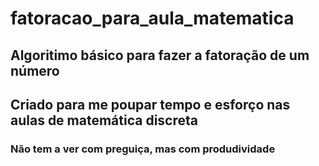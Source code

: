 # fatoracao_para_aula_matematica

## Algoritimo básico para fazer a fatoração de um número

## Criado para me poupar tempo e esforço nas aulas de matemática discreta


### Não tem a ver com preguiça, mas com produdividade
